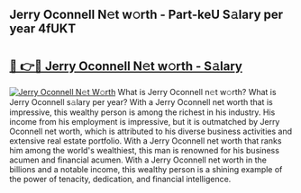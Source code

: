 ## Jerry Oconnell N𝚎t w𝚘rth - Part-keU S𝚊lary per year 4fUKT

# <h2><a href="http://gc2bch7.nevu.top/?p=Jerry+Oconnell">🔗 👉🔴 Jerry Oconnell N𝚎t w𝚘rth - S𝚊lary</a></h2>

[![Jerry Oconnell N𝚎t W𝚘rth](https://i.imgur.com/Oavwk0R.jpeg)](http://gc2bch7.nevu.top/?p=Jerry+Oconnell)
What is Jerry Oconnell n𝚎t w𝚘rth? What is Jerry Oconnell s𝚊lary per year?
With a Jerry Oconnell net worth that is impressive, this wealthy person is among the richest in his industry. His income from his employment is impressive, but it is outmatched by Jerry Oconnell net worth, which is attributed to his diverse business activities and extensive real estate portfolio. With a Jerry Oconnell net worth that ranks him among the world's wealthiest, this man is renowned for his business acumen and financial acumen. With a Jerry Oconnell net worth in the billions and a notable income, this wealthy person is a shining example of the power of tenacity, dedication, and financial intelligence.
